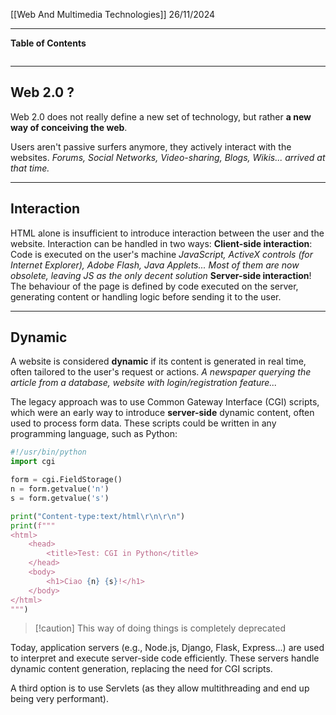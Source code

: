 [[Web And Multimedia Technologies]]
26/11/2024
****
**Table of Contents**
```table-of-contents
```

****
## Web 2.0 ?

Web 2.0 does not really define a new set of technology, but rather **a new way of conceiving the web**.

Users aren't passive surfers anymore, they actively interact with the websites.
	*Forums, Social Networks, Video-sharing, Blogs, Wikis... arrived at that time.*


****
## Interaction

HTML alone is insufficient to introduce interaction between the user and the website. Interaction can be handled in two ways:
	**Client-side interaction**: Code is executed on the user's machine 
		*JavaScript, ActiveX controls (for Internet Explorer), Adobe Flash, Java Applets... Most of them are now obsolete, leaving JS as the only decent solution*
	**Server-side interaction**! The behaviour of the page is defined by code executed on the server, generating content or handling logic before sending it to the user.


****
## Dynamic

A website is considered **dynamic** if its content is generated in real time, often tailored to the user's request or actions.
	*A newspaper querying the article from a database, website with login/registration feature...*

The legacy approach was to use Common Gateway Interface (CGI) scripts, which were an early way to introduce **server-side** dynamic content, often used to process form data. 
These scripts could be written in any programming language, such as Python:
```python
#!/usr/bin/python
import cgi

form = cgi.FieldStorage()
n = form.getvalue('n')
s = form.getvalue('s')

print("Content-type:text/html\r\n\r\n")
print(f"""
<html>
    <head>
        <title>Test: CGI in Python</title>
    </head>
    <body>
        <h1>Ciao {n} {s}!</h1>
    </body>
</html>
""")
```
> [!caution] This way of doing things is completely deprecated

Today, application servers (e.g., Node.js, Django, Flask, Express...) are used to interpret and execute server-side code efficiently. These servers handle dynamic content generation, replacing the need for CGI scripts.

A third option is to use Servlets (as they allow multithreading and end up being very performant).

